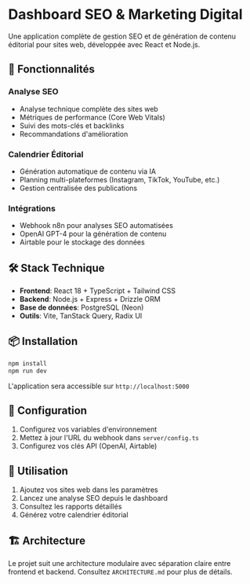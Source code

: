 
# Dashboard SEO & Marketing Digital

Une application complète de gestion SEO et de génération de contenu éditorial pour sites web, développée avec React et Node.js.

## 🚀 Fonctionnalités

### Analyse SEO
- Analyse technique complète des sites web
- Métriques de performance (Core Web Vitals)
- Suivi des mots-clés et backlinks
- Recommandations d'amélioration

### Calendrier Éditorial
- Génération automatique de contenu via IA
- Planning multi-plateformes (Instagram, TikTok, YouTube, etc.)
- Gestion centralisée des publications

### Intégrations
- Webhook n8n pour analyses SEO automatisées
- OpenAI GPT-4 pour la génération de contenu
- Airtable pour le stockage des données

## 🛠 Stack Technique

- **Frontend**: React 18 + TypeScript + Tailwind CSS
- **Backend**: Node.js + Express + Drizzle ORM
- **Base de données**: PostgreSQL (Neon)
- **Outils**: Vite, TanStack Query, Radix UI

## 📦 Installation

```bash
npm install
npm run dev
```

L'application sera accessible sur `http://localhost:5000`

## 🔧 Configuration

1. Configurez vos variables d'environnement
2. Mettez à jour l'URL du webhook dans `server/config.ts`
3. Configurez vos clés API (OpenAI, Airtable)

## 📱 Utilisation

1. Ajoutez vos sites web dans les paramètres
2. Lancez une analyse SEO depuis le dashboard
3. Consultez les rapports détaillés
4. Générez votre calendrier éditorial

## 🏗 Architecture

Le projet suit une architecture modulaire avec séparation claire entre frontend et backend. Consultez `ARCHITECTURE.md` pour plus de détails.
